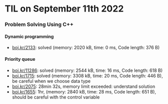 # **TIL on September 11th 2022**
### Problem Solving Using C++
#### Dynamic programming
- [boj.kr/2133](../../../Problem%20Solving/boj/Dynamic%20programming/2133-09-10-2022.cpp): solved (memory: 2020 kB, time: 0 ms, Code length: 376 B)

#### Priority queue
- [boj.kr/11286](../../../Problem%20Solving/boj/Priority%20queue/11286-09-11-2022.cpp): solved (memory: 2544 kB, time: 16 ms, Code length: 618 B)
- [boj.kr/1715](../../../Problem%20Solving/boj/Priority%20queue/1715-09-11-2022.cpp): solved (memory: 3308 kB, time: 20 ms, Code length: 446 B), be careful when we choose data type
- [boj.kr/2075](../../../Problem%20Solving/boj/Priority%20queue/2075-09-11-2022.cpp): 28min 32s, memory limit exceeded: understand solution
- [boj.kr/1655](../../../Problem%20Solving/boj/Priority%20queue/1655-09-11-2022.cpp): 1hr, (memory: 2840 kB, time: 28 ms, Code length: 651 B), should be careful with the control variable 